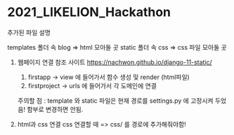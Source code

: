 # 2021_LIKELION_Hackathon

추가된 파일 설명

  templates 폴더 속 blog => html 모아둘 곳
  static 폴더 속 css => css 파일 모아둘 곳
 

1. 웹페이지 연결 참조 사이트  https://nachwon.github.io/django-11-static/
    1) firstapp -> view 에 들어가서 함수 생성 및 render (html파일)
    2) firstproject -> urls 에 들어가서 각 도메인에 연결
    
    주의할 점 : template 와 static 파일은 현재 경로를 settings.py 에 고정시켜 두었음! 함부로 변경하면 안됨.
    
2. html과 css 연결
    css 연결할 때 =>  <link rel="stylesheet" href="{% static 'css/basic.css' %}"> 
    css/ 를 경로에 추가해줘야함!
   
